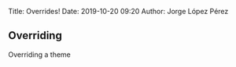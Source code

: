 Title: Overrides!
Date: 2019-10-20 09:20
Author: Jorge López Pérez
## Overriding

Overriding a theme